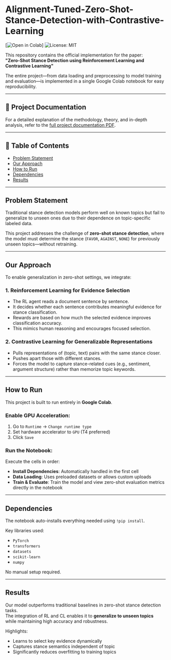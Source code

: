 # Alignment-Tuned-Zero-Shot-Stance-Detection-with-Contrastive-Learning

[![Open in Colab](https://colab.research.google.com/assets/colab-badge.svg)]
![License: MIT](https://img.shields.io/badge/License-MIT-yellow.svg)

This repository contains the official implementation for the paper:  
**"Zero-Shot Stance Detection using Reinforcement Learning and Contrastive Learning"**  

The entire project—from data loading and preprocessing to model training and evaluation—is implemented in a single Google Colab notebook for easy reproducibility.

---

## 📄 Project Documentation

For a detailed explanation of the methodology, theory, and in-depth analysis, refer to the [full project documentation PDF](https://drive.google.com/file/d/1OGq3qJbUjxRQiQxEKdr6COB0RPv_96Nr/view?usp=drive_link).

---

## 📖 Table of Contents

- [ Problem Statement](#-problem-statement)  
- [ Our Approach](#-our-approach)  
- [ How to Run](#-how-to-run)  
- [ Dependencies](#-dependencies)  
- [ Results](#-results)  

---

## Problem Statement

Traditional stance detection models perform well on known topics but fail to generalize to unseen ones due to their dependence on topic-specific labeled data.

This project addresses the challenge of **zero-shot stance detection**, where the model must determine the stance (`FAVOR`, `AGAINST`, `NONE`) for previously unseen topics—without retraining.

---

##  Our Approach

To enable generalization in zero-shot settings, we integrate:

### 1. Reinforcement Learning for Evidence Selection  
- The RL agent reads a document sentence by sentence.  
- It decides whether each sentence contributes meaningful evidence for stance classification.  
- Rewards are based on how much the selected evidence improves classification accuracy.  
- This mimics human reasoning and encourages focused selection.

### 2. Contrastive Learning for Generalizable Representations  
- Pulls representations of (topic, text) pairs with the same stance closer.  
- Pushes apart those with different stances.  
- Forces the model to capture stance-related cues (e.g., sentiment, argument structure) rather than memorize topic keywords.

---

## How to Run

This project is built to run entirely in **Google Colab**.

###  Enable GPU Acceleration:
1. Go to `Runtime` → `Change runtime type`  
2. Set hardware accelerator to `GPU` (T4 preferred)  
3. Click `Save`

### Run the Notebook:
Execute the cells in order:

-  **Install Dependencies**: Automatically handled in the first cell  
-  **Data Loading**: Uses preloaded datasets or allows custom uploads  
-  **Train & Evaluate**: Train the model and view zero-shot evaluation metrics directly in the notebook

---

## Dependencies

The notebook auto-installs everything needed using `!pip install`.

Key libraries used:

- `PyTorch`
- `transformers`
- `datasets`
- `scikit-learn`
- `numpy`

No manual setup required.

---

## Results

Our model outperforms traditional baselines in zero-shot stance detection tasks.  
The integration of RL and CL enables it to **generalize to unseen topics** while maintaining high accuracy and robustness.

Highlights:
- Learns to select key evidence dynamically
- Captures stance semantics independent of topic
- Significantly reduces overfitting to training topics
